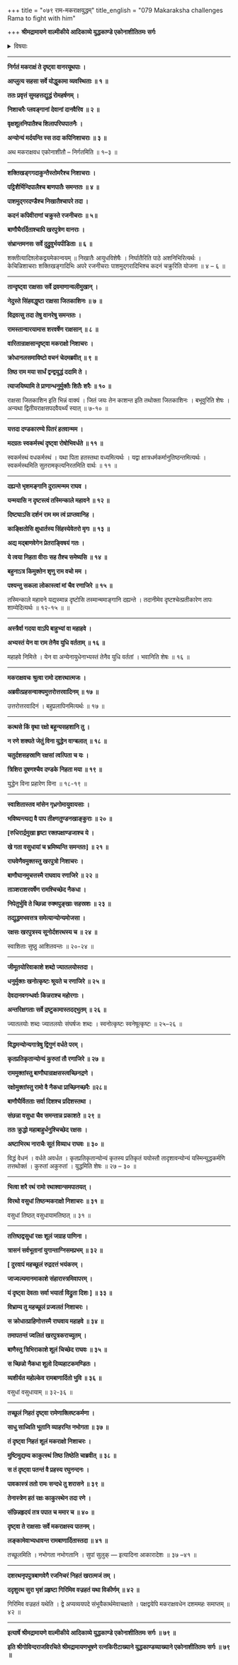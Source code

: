 +++
title = "०७९ राम-मकराक्षयुद्धम्"
title_english = "079 Makaraksha challenges Rama to fight with him"

+++
**श्रीमद्रामायणे वाल्मीकीये आदिकाव्ये युद्धकाण्डे एकोनाशीतितमः सर्गः**


<details><summary>विषयाः</summary>

राममकराक्षयोर्वीरवादपुरस्सरंसमरारंभः ॥ १ ॥ रामेणमकराक्षक्षपणम् ॥ २ ॥

</details>


****

**निर्गतं मकराक्षं ते दृष्ट्वा वानरयूथपाः ।**

**आप्लुत्य सहसा सर्वे योद्धुकामा व्यवस्थिताः ॥ १ ॥**

**ततः प्रवृत्तं सुमहत्तद्युद्धं रोमहर्षणम् ।**

**निशाचरैः प्लवङ्गानां देवानां दानवैरिव ॥ २ ॥**

**वृक्षशूलनिपातैश्च शिलापरिघपातनैः ।**

**अन्योन्यं मर्दयन्ति स्स तदा कपिनिशाचराः ॥ ३ ॥**

अथ मकराक्षवध एकोनाशीतौ – निर्गतमिति ॥ १–३ ॥

****

**शक्तिखड्गगदाकुन्तैस्तोमरैश्च निशाचराः ।**

**पट्टिशैर्भिन्दिपालैश्च बाणपातैः समन्ततः ॥ ४ ॥**

**पाशमुद्गरदण्डैश्च निखातैश्चापरे तदा ।**

**कदनं कपिवीराणां चक्रुस्ते रजनीचराः ॥ ५॥**

**बाणौघैरर्दिताश्चापि खरपुत्रेण वानराः ।**

**संभ्रान्तमनसः सर्वे दुद्रुवुर्भयपीडिताः ॥ ६ ॥**

शक्तीत्यादिश्लोकद्वयमेकान्वयम् ॥ निखातैः आयुधविशेषैः । निर्घातैरिति पाठे अशनिभिरित्यर्थः । केचिन्निशाचराः शक्तिखङ्गादिभिः अपरे रजनीचराः पाशमुद्गरादिभिश्च कदनं चक्रुरिति योजना ॥ ४ – ६ ॥

****

**तान्दृष्ट्वा राक्षसाः सर्वे द्रवमाणान्वलीमुखान् ।**

**नेदुस्ते सिंहवद्धृष्टा राक्षसा जितकाशिनः ॥ ७ ॥**

**विद्रवत्सु तदा तेषु वानरेषु समन्ततः ।**

**रामस्तान्वारयामास शरवर्षेण राक्षसान् ॥ ८ ॥**

**वारितान्राक्षसान्दृष्ट्वा मकराक्षो निशाचरः ।**

**क्रोधानलसमाविष्टो वचनं चेदमब्रवीत् ॥ ९ ॥**

**तिष्ठ राम मया सार्धं द्वन्द्वयुद्धं ददामि ते ।**

**त्याजयिष्यामि ते प्राणान्धनुर्मुक्तैः शितैः शरैः ॥ १० ॥**

राक्षसा जितकाशिन इति भिन्नं वाक्यं । जितं जयः तेन काशन्त इति तथोक्ता जितकाशिनः । बभूवुरिति शेषः । अन्यथा द्वितीयराक्षसपदवैयर्थ्यं स्यात् ॥ ७-१० ॥

****

**यत्तदा दण्डकारण्ये पितरं हतवान्मम ।**

**मदग्रतः स्वकर्मस्थं दृष्ट्वा रोषोभिवर्धते ॥ ११ ॥**

स्वकर्मस्थं वधकर्मस्थं । यथा पिता हतस्तथा वध्यमित्यर्थः । यद्वा क्षात्रधर्मकर्मानुतिष्ठन्तमित्यर्थः । स्वकर्मस्थमिति सुतरामकृत्यनिरतमिति वार्थः ॥ ११ ॥

****

**दह्यन्ते भृशमङ्गानि दुरात्मन्मम राघव ।**

**यन्मयासि न दृष्टस्त्वं तस्मिन्काले महावने ॥ १२ ॥**

**दिष्ट्याऽसि दर्शनं राम मम त्वं प्राप्तवानिह ।**

**काङ्क्षितोसि क्षुधार्तस्य सिंहस्येवेतरो मृगः ॥ १३ ॥**

**अद्य मद्बाणवेगेन प्रेतराङ्विषयं गतः ।**

**ये त्वया निहता वीराः सह तैश्च समेष्यसि ॥ १४ ॥**

**बहुनाऽत्र किमुक्तेन शृणु राम वचो मम ।**

**पश्यन्तु सकला लोकास्त्वां मां चैव रणाजिरे ॥ १५ ॥**

तस्मिन्काले महावने यद्यस्मान्न दृष्टोसि तस्मान्ममाङ्गानि दह्यन्ते । तदानीमेव दृष्टश्चेत्प्रतीकारेण तापः शाम्येदित्यर्थः ॥ १२-१५ ॥ ॥

****

**अस्त्रैर्वा गदया वाऽपि बाहुभ्यां वा महाहवे ।**

**अभ्यस्तं येन वा राम तेनैव युधि वर्तताम् ॥ १६ ॥**

महाहवे निमित्ते । येन वा अन्येनायुधेनाभ्यस्तं तेनैव युधि वर्ततां । भवानिति शेषः ॥ १६ ॥

****

**मकराक्षवचः श्रुत्वा रामो दशरथात्मजः ।**

**अब्रवीत्प्रहसन्वाक्यमुत्तरोत्तरवादिनम् ॥ १७ ॥**

उत्तरोत्तरवादिनं । बहुप्रलापिनमित्यर्थः ॥ १७ ॥

****

**कत्थसे किं वृथा रक्षो बहून्यसहशानि तु ।**

**न रणे शक्यते जेतुं विना युद्धेन वाग्बलात् ॥ १८ ॥**

**चतुर्दशसहस्राणि रक्षसां त्वत्पिता च यः ।**

**त्रिशिरा दूषणश्चैव दण्डके निहता मया ॥ १९ ॥**

युद्धेन विना प्रहारेण विना ॥ १८-१९ ॥

****

**स्वाशितास्तव मांसेन गृध्रगोमायुवायसाः ।**

**भविष्यन्त्यद्य वै पाप तीक्ष्णतुण्डनखाङ्कुराः ॥ २० ॥**

**\[रुधिरार्द्रमुखा हृष्टा रक्तपक्षाण्डजाश्च ये ।**

**खे गता वसुधायां च भ्रमिष्यन्ति समन्ततः\] ॥ २१ ॥**

**राघवेणैवमुक्तस्तु खरपुत्रो निशाचरः ।**

**बाणौघानमुचत्तस्मै राघवाय रणाजिरे ॥ २२ ॥**

**ताञ्शराशरवर्षेण रामश्चिच्छेद नैकधा ।**

**निपेतुर्भुवि ते च्छिन्ना रुक्मपुङ्खाः सहस्रशः ॥ २३ ॥**

**तद्युद्धमभवत्तत्र समेत्यान्योन्यमोजसा ।**

**रक्षसः खरपुत्रस्य सूनोर्दशरथस्य च ॥ २४ ॥**

स्वाशिताः सुष्ठु आशितवन्तः ॥ २०-२४ ॥

****

**जीमूतयोरिवाकाशे शब्दो ज्यातलयोस्तदा ।**

**धनुर्मुक्तः खनोत्कृष्टः श्रूयते च रणाजिरे ॥ २५ ॥**

**देवदानवगन्धर्वाः किन्नराश्च महोरगाः ।**

**अन्तरिक्षगताः सर्वे द्रष्टुकामास्तदद्भुतम् ॥ २६ ॥**

ज्यातलयोः शब्दः ज्यातलयोः संघर्षजः शब्दः । स्वनोत्कृष्टः स्वनेषूत्कृष्टः ॥ २५–२६ ॥

****

**विद्धमन्योन्यगात्रेषु द्विगुणं वर्धते परम् ।**

**कृतप्रतिकृतान्योन्यं कुरुतां तौ रणाजिरे ॥ २७ ॥**

**राममुक्तांस्तु बाणौघान्राक्षसस्त्वच्छिनद्रणे ।**

**रक्षोमुक्तांस्तु रामो वै नैकधा प्राच्छिनच्छरैः ॥२८॥**

**बाणौघैर्वितताः सर्वा दिशश्च प्रदिशस्तथा ।**

**संछन्ना वसुधा चैव समन्तान्न प्रकाशते ॥ २९ ॥**

**ततः क्रुद्धो महाबाहुर्धनुश्चिच्छेद रक्षसः ।**

**अष्टाभिरथ नाराचैः सूतं विव्याध राघवः ॥ ३० ॥**

विद्धं वेधनं । वर्धते अवर्धत । कृतप्रतिकृतान्योन्यं कृतस्य प्रतिकृतं ययोस्तौ तादृशावन्योन्यं यस्मिन्युद्धकर्मणि तत्तथोक्तं । कुरुतां अकुरुतां । युद्धमिति शेषः ॥ २७ – ३० ॥

****

**भित्वा शरै रथं रामो रथाश्वान्समपातयत् ।**

**विरथो वसुधां तिष्ठन्मकराक्षो निशाचरः ॥ ३१ ॥**

वसुधां तिष्ठत् वसुधायामतिष्ठत् ॥ ३१ ॥

****

**तत्तिष्ठद्वसुधां रक्षः शूलं जग्राह पाणिना ।**

**त्रासनं सर्वभूतानां युगान्ताग्निसमप्रभम् ॥ ३२ ॥**

**\[ दुरवापं महच्छूलं रुद्रदत्तं भयंकरम् ।**

**जाज्वल्यमानमाकाशे संहारास्त्रमिवापरम् ।**

**यं दृष्ट्वा देवताः सर्वा भयार्ता विद्रुता दिशः \] ॥ ३३ ॥**

**विभ्राम्य तु महच्छूलं प्रज्वलतं निशाचरः ।**

**स क्रोधात्प्राहिणोत्तस्मै राघवाय महाहवे ॥ ३४ ॥**

**तमापतन्तं ज्वलितं खरपुत्रकराच्युतम् ।**

**बाणैस्तु त्रिभिराकाशे शूलं चिच्छेद राघवः ॥ ३५ ॥**

**स च्छिन्नो नैकधा शूलो दिव्यहाटकमण्डितः ।**

**व्यशीर्यत महोल्केव रामबाणार्दितो भुवि ॥ ३६ ॥**

वसुधां वसुधायाम् ॥ ३२-३६ ॥

****

**तच्छूलं निहतं दृष्ट्वा रामेणाक्लिष्टकर्मणा ।**

**साधु साध्विति भूतानि व्याहरन्ति नभोगता ॥ ३७ ॥**

**तं दृष्ट्वा निहतं शूलं मकराक्षो निशाचरः ।**

**मुष्टिमुद्यम्य काकुत्स्थं तिष्ठ तिष्ठेति चाब्रवीत् ॥ ३८ ॥**

**स तं दृष्ट्वा पतन्तं वै प्रहस्य रघुनन्दनः ।**

**पावकास्त्रं ततो रामः सन्दधे तु शरासने ॥ ३९ ॥**

**तेनास्त्रेण हतं रक्षः काकुत्स्थेन तदा रणे ।**

**संछिन्नहृदयं तत्र पपात च ममार च ॥ ४० ॥**

**दृष्ट्वा ते राक्षसाः सर्वे मकराक्षस्य पातनम् ।**

**लङ्कामेवाभ्यधावन्त रामबाणार्दितास्तदा ॥ ४१ ॥**

तच्छूलमिति । नभोगता नभोगतानि । सुपां सुलुक् — इत्यादिना आकारादेशः ॥ ३७ –४१ ॥

****

**दशरथनृपपुत्रबाणवेगै रजनिचरं निहतं खरात्मजं तम् ।**

**ददृशुरथ सुरा भृशं प्रहृष्टा गिरिमिव वज्रहतं यथा विकीर्णम् ॥ ४२ ॥**

गिरिमिव वज्रहतं यथेति । द्वे अप्यव्ययपदे संभूयैकार्थमेवाचक्षाते । पक्षद्वयेपि मकराक्षवधेन दशममहः समाप्तम् ॥ ४२ ॥

****

**इत्यार्षे श्रीमद्रामायणे वाल्मीकीये आदिकाव्ये युद्धकाण्डे एकोनाशीतितमः सर्गः ॥ ७९ ॥**

**इति श्रीगोविन्दराजविरचिते श्रीमद्रामायणभूषणे रत्नकिरीटाख्याने युद्धकाण्डव्याख्याने एकोनाशीतितमः सर्गः ॥ ७९ ॥**

